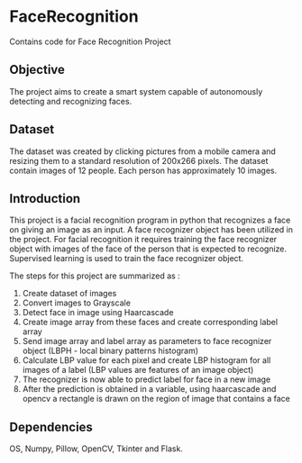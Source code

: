 # FaceRecognition
Contains code for Face Recognition Project

## Objective
The project aims to create a smart system capable of autonomously detecting and recognizing faces. 

## Dataset
The dataset was created by clicking pictures from a mobile camera and resizing them to a standard resolution of 200x266 pixels. The dataset contain images of 12 people. Each person has approximately 10 images.

## Introduction
This project is a facial recognition program in python that recognizes a face on giving an image as an input. A face recognizer object has been utilized in the project. For facial recognition it requires training the face recognizer object with images of the face of the person that is expected to recognize. Supervised learning is used to train the face recognizer object.  

The steps for this project are summarized as :  
1. Create dataset of images
2. Convert images to Grayscale
3. Detect face in image using Haarcascade
4. Create image array from these faces and create corresponding label array
5. Send image array and label array as parameters to face recognizer object (LBPH - local binary patterns histogram)
6. Calculate LBP value for each pixel and create LBP histogram for all images of a label (LBP values are features of an image object)
7. The recognizer is now able to predict label for face in a new image
8. After the prediction is obtained in a variable, using haarcascade and opencv a rectangle is drawn on the region of image that contains a face

## Dependencies  
OS, Numpy, Pillow, OpenCV, Tkinter and Flask.

